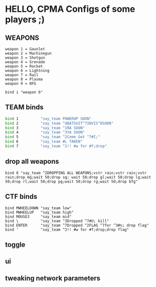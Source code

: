 # HELLO, CPMA Configs of some players ;)

## WEAPONS

```
weapon 1 = Gaunlet
weapon 2 = Machinegun
weapon 3 = Shotgun
weapon 4 = Grenade
weapon 5 = Rocket
weapon 6 = Lightning
weapon 7 = Rail
weapon 8 = Plasma
weapon 9 = BFG

bind i "weapon 6"
```

## TEAM binds
```sh
bind 1          "say_team POWERUP SOON"
bind 2          "say_team ^dBATSUIT^7INVIS^0SOON"
bind 3          "say_team ^1RA SOON"
bind 4          "say_team ^3YA SOON"
bind 5          "say_team ^2Come Get ^7#I;"
bind 6          "say_team #L TAKEN"
bind 7          "say_team ^2!! #w for #f;drop"
```
## drop all weapons
```
bind 8 "say_team ^2DROPPING ALL WEAPONS;vstr rain;vstr rain;vstr rain;drop mg;wait 50;drop sg; wait 50;drop gl;wait 50;drop lg;wait 50;drop rl;wait 50;drop pg;wait 50;drop rg;wait 50;drop bfg"
```

## CTF binds
```
bind MWHEELDOWN "say_team low"
bind MWHEELUP   "say_team high"
bind MOUSE3     "say_team mid"
bind \          "say_team ^3Dropped ^7#U; kill"
bind ENTER      "say_team ^7Dropped ^2FLAG ^7for ^3#n; drop flag"
bind '          "say_team ^2!! #w for #f;drop;drop flag"
```

## toggle

## ui

## tweaking network parameters
